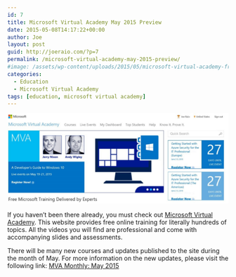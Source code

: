 ```yaml
---
id: 7
title: Microsoft Virtual Academy May 2015 Preview
date: 2015-05-08T14:17:22+00:00
author: Joe
layout: post
guid: http://joeraio.com/?p=7
permalink: /microsoft-virtual-academy-may-2015-preview/
#image: /assets/wp-content/uploads/2015/05/microsoft-virtual-academy-free-courses-updated-1200x488.jpg
categories:
  - Education
  - Microsoft Virtual Academy
tags: [education, microsoft virtual academy]
---
```

![Microsoft Virtual Academy May 2015 Preview](/assets/wp-content/uploads/2015/05/microsoft-virtual-academy-free-courses-updated-1200x488.jpg)

If you haven&#8217;t been there already, you must check out [Microsoft Virtual Academy](http://www.microsoftvirtualacademy.com). This website provides free online training for literally hundreds of topics. All the videos you will find are professional and come with accompanying slides and assessments.

There will be many new courses and updates published to the site during the month of May. For more information on the new updates, please visit the following link: [MVA Monthly: May 2015](http://www.microsoft.com/click/services/Redirect2.ashx?CR_CC=200629189)